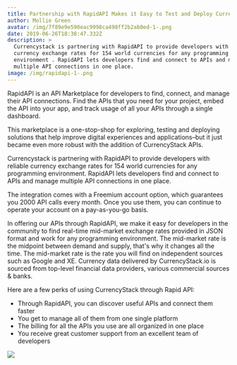 ```yaml
---
title: Partnership with RapidAPI Makes it Easy to Test and Deploy CurrencyStack API
author: Mollie Green
avatar: /img/7f89e9e590eac9998ca498ff2b2ab0ed-1-.png
date: 2019-06-26T18:38:47.332Z
description: >
  Currencystack is partnering with RapidAPI to provide developers with reliable
  currency exchange rates for 154 world currencies for any programming
  environment . RapidAPI lets developers find and connect to APIs and manage
  multiple API connections in one place.
image: /img/rapidapi-1-.png
---
```

RapidAPI is an API Marketplace for developers to find, connect, and manage their API connections. Find the APIs that you need for your project, embed the API into your app, and track usage of all your APIs through a single dashboard.

This marketplace is a one-stop-shop for exploring, testing and deploying solutions that help improve digital experiences and applications–but it just became even more robust with the addition of CurrencyStack APIs.

Currencystack is partnering with RapidAPI to provide developers with reliable currency exchange rates for 154 world currencies for any programming environment. RapidAPI lets developers find and connect to APIs and manage multiple API connections in one place.

The integration comes with a Freemium account option, which guarantees you 2000 API calls every month. Once you use them, you can continue to operate your account on a pay-as-you-go basis.

In offering our APIs through RapidAPI, we make it easy for developers in the community to find real-time mid-market exchange rates provided in JSON format and work for any programming environment. The mid-market rate is the midpoint between demand and supply, that's why it changes all the time. The mid-market rate is the rate you will find on independent sources such as Google and XE. Currency data delivered by CurrencyStack.io is sourced from top-level financial data providers, various commercial sources & banks. 

Here are a few perks of using CurrencyStack through Rapid API:

* Through RapidAPI, you can discover useful APIs and connect them faster
* You get to manage all of them from one single platform
* The billing for all the APIs you use are all organized in one place
* You receive great customer support from an excellent team of developers

[![](/img/rsz_connect-on-rapidapi.png)](https://rapidapi.com/Currencystack/api/currencystack)
